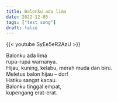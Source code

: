 ```yaml
---
title: Balonku ada lima
date: 2022-12-05
tags: ["test song"]
draft: false
---
```


{{< youtube SyEe5eR2AzU >}}

Balonku ada lima\
rupa-rupa warnanya.\
Hijau, kuning, kelabu, merah muda dan biru.\
Meletus balon hijau – dor!\
Hatiku sangat kacau.\
Balonku tinggal empat,\
kupengang erat-erat.

